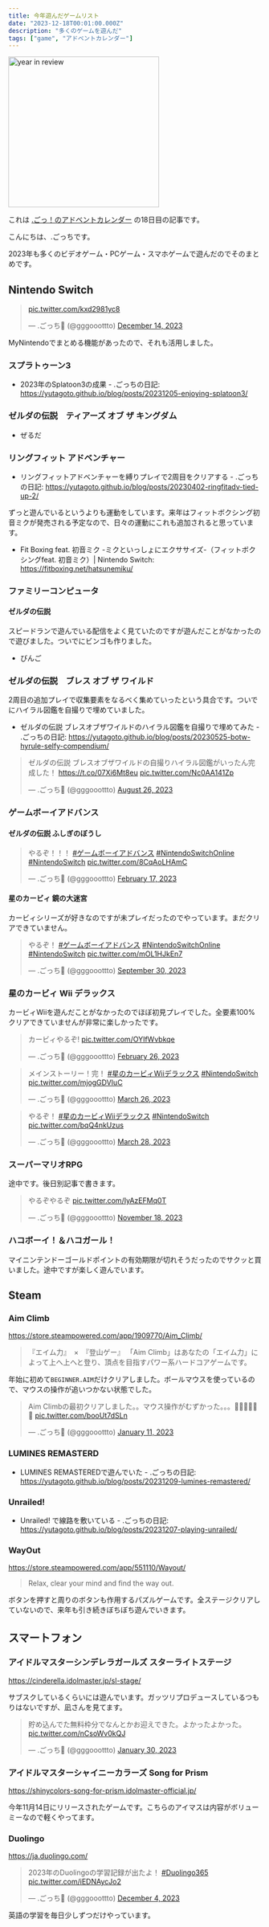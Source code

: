 ```yaml
---
title: 今年遊んだゲームリスト
date: "2023-12-18T00:01:00.000Z"
description: "多くのゲームを遊んだ"
tags: ["game", "アドベントカレンダー"]
---
```


<img alt="year in review" width="300" src="/blog/assets/images/posts/20231218-yearly-game-list/2023-Nintendo-Year-in-Review.jpg" />

これは [.ごっ！のアドベントカレンダー](https://adventar.org/calendars/9122) の18日目の記事です。

こんにちは、.ごっちです。

2023年も多くのビデオゲーム・PCゲーム・スマホゲームで遊んだのでそのまとめです。

## Nintendo Switch

<blockquote class="twitter-tweet"><p lang="zxx" dir="ltr"><a href="https://t.co/kxd2981yc8">pic.twitter.com/kxd2981yc8</a></p>&mdash; .ごっち📝 (@gggooottto) <a href="https://twitter.com/gggooottto/status/1735114231899635808?ref_src=twsrc%5Etfw">December 14, 2023</a></blockquote>

MyNintendoでまとめる機能があったので、それも活用しました。

### スプラトゥーン3

- 2023年のSplatoon3の成果 - .ごっちの日記: https://yutagoto.github.io/blog/posts/20231205-enjoying-splatoon3/

### ゼルダの伝説　ティアーズ オブ ザ キングダム

- ぜるだ

### リングフィット アドベンチャー

- リングフィットアドベンチャーを縛りプレイで2周目をクリアする - .ごっちの日記: https://yutagoto.github.io/blog/posts/20230402-ringfitadv-tied-up-2/

ずっと遊んでいるというよりも運動をしています。来年はフィットボクシング初音ミクが発売される予定なので、日々の運動にこれも追加されると思っています。

- Fit Boxing feat. 初音ミク -ミクといっしょにエクササイズ-（フィットボクシングfeat. 初音ミク）| Nintendo Switch: https://fitboxing.net/hatsunemiku/

### ファミリーコンピュータ

#### ゼルダの伝説

スピードランで遊んでいる配信をよく見ていたのですが遊んだことがなかったので遊びました。ついでにビンゴも作りました。

- びんご

### ゼルダの伝説　ブレス オブ ザ ワイルド

2周目の追加プレイで収集要素をなるべく集めていったという具合です。ついでにハイラル図鑑を自撮りで埋めていました。

- ゼルダの伝説 ブレスオブザワイルドのハイラル図鑑を自撮りで埋めてみた - .ごっちの日記: https://yutagoto.github.io/blog/posts/20230525-botw-hyrule-selfy-compendium/

<blockquote class="twitter-tweet"><p lang="ja" dir="ltr">ゼルダの伝説 ブレスオブザワイルドの自撮りハイラル図鑑がいったん完成した！ <a href="https://t.co/07Xi6Mt8eu">https://t.co/07Xi6Mt8eu</a> <a href="https://t.co/Nc0AA141Zp">pic.twitter.com/Nc0AA141Zp</a></p>&mdash; .ごっち📝 (@gggooottto) <a href="https://twitter.com/gggooottto/status/1695436812410626397?ref_src=twsrc%5Etfw">August 26, 2023</a></blockquote>

### ゲームボーイアドバンス

#### ゼルダの伝説 ふしぎのぼうし

<blockquote class="twitter-tweet"><p lang="ja" dir="ltr">やるぞ！！！ <a href="https://twitter.com/hashtag/%E3%82%B2%E3%83%BC%E3%83%A0%E3%83%9C%E3%83%BC%E3%82%A4%E3%82%A2%E3%83%89%E3%83%90%E3%83%B3%E3%82%B9?src=hash&amp;ref_src=twsrc%5Etfw">#ゲームボーイアドバンス</a> <a href="https://twitter.com/hashtag/NintendoSwitchOnline?src=hash&amp;ref_src=twsrc%5Etfw">#NintendoSwitchOnline</a> <a href="https://twitter.com/hashtag/NintendoSwitch?src=hash&amp;ref_src=twsrc%5Etfw">#NintendoSwitch</a> <a href="https://t.co/8CqAoLHAmC">pic.twitter.com/8CqAoLHAmC</a></p>&mdash; .ごっち📝 (@gggooottto) <a href="https://twitter.com/gggooottto/status/1626586548132274181?ref_src=twsrc%5Etfw">February 17, 2023</a></blockquote>

#### 星のカービィ 鏡の大迷宮

カービィシリーズが好きなのですが未プレイだったのでやっています。まだクリアできていません。

<blockquote class="twitter-tweet"><p lang="ja" dir="ltr">やるぞ！ <a href="https://twitter.com/hashtag/%E3%82%B2%E3%83%BC%E3%83%A0%E3%83%9C%E3%83%BC%E3%82%A4%E3%82%A2%E3%83%89%E3%83%90%E3%83%B3%E3%82%B9?src=hash&amp;ref_src=twsrc%5Etfw">#ゲームボーイアドバンス</a> <a href="https://twitter.com/hashtag/NintendoSwitchOnline?src=hash&amp;ref_src=twsrc%5Etfw">#NintendoSwitchOnline</a> <a href="https://twitter.com/hashtag/NintendoSwitch?src=hash&amp;ref_src=twsrc%5Etfw">#NintendoSwitch</a> <a href="https://t.co/mOL1HJkEn7">pic.twitter.com/mOL1HJkEn7</a></p>&mdash; .ごっち📝 (@gggooottto) <a href="https://twitter.com/gggooottto/status/1708027240225948099?ref_src=twsrc%5Etfw">September 30, 2023</a></blockquote>

### 星のカービィ Wii デラックス

カービィWiiを遊んだことがなかったのでほぼ初見プレイでした。全要素100%クリアできていませんが非常に楽しかったです。

<blockquote class="twitter-tweet"><p lang="ja" dir="ltr">カービィやるぞ! <a href="https://t.co/OYIfWvbkqe">pic.twitter.com/OYIfWvbkqe</a></p>&mdash; .ごっち📝 (@gggooottto) <a href="https://twitter.com/gggooottto/status/1629809951635030017?ref_src=twsrc%5Etfw">February 26, 2023</a></blockquote>

<blockquote class="twitter-tweet"><p lang="ja" dir="ltr">メインストーリー！完！ <a href="https://twitter.com/hashtag/%E6%98%9F%E3%81%AE%E3%82%AB%E3%83%BC%E3%83%93%E3%82%A3Wii%E3%83%87%E3%83%A9%E3%83%83%E3%82%AF%E3%82%B9?src=hash&amp;ref_src=twsrc%5Etfw">#星のカービィWiiデラックス</a> <a href="https://twitter.com/hashtag/NintendoSwitch?src=hash&amp;ref_src=twsrc%5Etfw">#NintendoSwitch</a> <a href="https://t.co/mjogGDVIuC">pic.twitter.com/mjogGDVIuC</a></p>&mdash; .ごっち📝 (@gggooottto) <a href="https://twitter.com/gggooottto/status/1640028713122406401?ref_src=twsrc%5Etfw">March 26, 2023</a></blockquote>

<blockquote class="twitter-tweet"><p lang="ja" dir="ltr">やるぞ！ <a href="https://twitter.com/hashtag/%E6%98%9F%E3%81%AE%E3%82%AB%E3%83%BC%E3%83%93%E3%82%A3Wii%E3%83%87%E3%83%A9%E3%83%83%E3%82%AF%E3%82%B9?src=hash&amp;ref_src=twsrc%5Etfw">#星のカービィWiiデラックス</a> <a href="https://twitter.com/hashtag/NintendoSwitch?src=hash&amp;ref_src=twsrc%5Etfw">#NintendoSwitch</a> <a href="https://t.co/bqQ4nkUzus">pic.twitter.com/bqQ4nkUzus</a></p>&mdash; .ごっち📝 (@gggooottto) <a href="https://twitter.com/gggooottto/status/1640725640679940096?ref_src=twsrc%5Etfw">March 28, 2023</a></blockquote>

### スーパーマリオRPG

途中です。後日別記事で書きます。

<blockquote class="twitter-tweet"><p lang="ja" dir="ltr">やるぞやるぞ <a href="https://t.co/IyAzEFMq0T">pic.twitter.com/IyAzEFMq0T</a></p>&mdash; .ごっち📝 (@gggooottto) <a href="https://twitter.com/gggooottto/status/1725688568511865209?ref_src=twsrc%5Etfw">November 18, 2023</a></blockquote>

### ハコボーイ！＆ハコガール！

マイニンテンドーゴールドポイントの有効期限が切れそうだったのでサクッと買いました。途中ですが楽しく遊んでいます。

## Steam

### Aim Climb

https://store.steampowered.com/app/1909770/Aim_Climb/

> 『エイム力』　×　『登山ゲー』 「Aim Climb」はあなたの「エイム力」によって上へ上へと登り、頂点を目指すパワー系ハードコアゲームです。

年始に初めて`BEGINNER.AIM`だけクリアしました。ボールマウスを使っているので、マウスの操作が追いつかない状態でした。

<blockquote class="twitter-tweet"><p lang="ja" dir="ltr">Aim Climbの最初クリアしました。。マウス操作がむずかった。。。🥞🥞🥞🥞🥞🥞 <a href="https://t.co/booUt7dSLn">pic.twitter.com/booUt7dSLn</a></p>&mdash; .ごっち📝 (@gggooottto) <a href="https://twitter.com/gggooottto/status/1613139410593411077?ref_src=twsrc%5Etfw">January 11, 2023</a></blockquote>

### LUMINES REMASTERD

- LUMINES REMASTEREDで遊んでいた - .ごっちの日記: https://yutagoto.github.io/blog/posts/20231209-lumines-remastered/

### Unrailed!

- Unrailed! で線路を敷いている - .ごっちの日記: https://yutagoto.github.io/blog/posts/20231207-playing-unrailed/

### WayOut

https://store.steampowered.com/app/551110/Wayout/

> Relax, clear your mind and find the way out.

ボタンを押すと周りのボタンも作用するパズルゲームです。全ステージクリアしていないので、来年も引き続きぼちぼち遊んでいきます。

## スマートフォン

### アイドルマスターシンデレラガールズ スターライトステージ

https://cinderella.idolmaster.jp/sl-stage/

サブスクしているくらいには遊んでいます。ガッツリプロデュースしているつもりはないですが、凪さんを見てます。

<blockquote class="twitter-tweet"><p lang="ja" dir="ltr">貯め込んでた無料枠分でなんとかお迎えできた。よかったよかった。 <a href="https://t.co/nCsoWv0kQJ">pic.twitter.com/nCsoWv0kQJ</a></p>&mdash; .ごっち📝 (@gggooottto) <a href="https://twitter.com/gggooottto/status/1620082740451504129?ref_src=twsrc%5Etfw">January 30, 2023</a></blockquote>

### アイドルマスターシャイニーカラーズ Song for Prism

https://shinycolors-song-for-prism.idolmaster-official.jp/

今年11月14日にリリースされたゲームです。こちらのアイマスは内容がボリューミーなので軽くやってます。

### Duolingo

https://ja.duolingo.com/

<blockquote class="twitter-tweet"><p lang="ja" dir="ltr">2023年のDuolingoの学習記録が出たよ！ <a href="https://twitter.com/hashtag/Duolingo365?src=hash&amp;ref_src=twsrc%5Etfw">#Duolingo365</a> <a href="https://t.co/iEDNAycJo2">pic.twitter.com/iEDNAycJo2</a></p>&mdash; .ごっち📝 (@gggooottto) <a href="https://twitter.com/gggooottto/status/1731818115938267482?ref_src=twsrc%5Etfw">December 4, 2023</a></blockquote>

英語の学習を毎日少しずつだけやっています。
